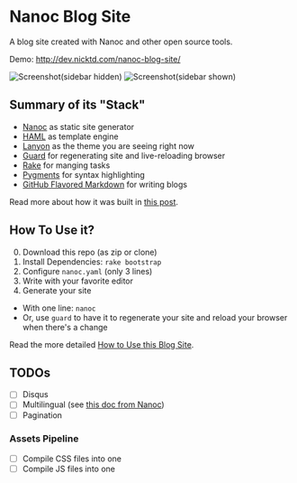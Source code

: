 # Nanoc Blog Site

A blog site created with Nanoc and other open source tools.

Demo: http://dev.nicktd.com/nanoc-blog-site/

![Screenshot(sidebar hidden)](https://dl.dropboxusercontent.com/u/212792226/screenshots/nanoc-blog-site-v1.0.5-sidebar-hidden.png)
![Screenshot(sidebar shown)](https://dl.dropboxusercontent.com/u/212792226/screenshots/nanoc-blog-site-v1.0.5-sidebar-shown.png)

## Summary of its "Stack"

* [Nanoc](http://nanoc.ws/) as static site generator
* [HAML](http://haml.info/) as template engine
* [Lanyon](http://lanyon.getpoole.com/) as the theme you are seeing right now
* [Guard](https://github.com/guard/guard) for regenerating site and live-reloading browser
* [Rake](https://github.com/ruby/rake) for manging tasks
* [Pygments](http://pygments.org/) for syntax highlighting
* [GitHub Flavored Markdown](https://help.github.com/articles/github-flavored-markdown/) for writing blogs

Read more about how it was built in [this post](http://dev.nicktd.com/nanoc-blog-site/posts/2016-01-25-new-blog-site-with-nanoc/).

## How To Use it?

0. Download this repo (as zip or clone)
0. Install Dependencies: `rake bootstrap`
0. Configure `nanoc.yaml` (only 3 lines)
0. Write with your favorite editor
0. Generate your site
  * With one line: `nanoc`
  * Or, use `guard` to have it to regenerate your site and reload your browser when there's a change

Read the more detailed [How to Use this Blog Site](http://dev.nicktd.com/nanoc-blog-site/posts/2016-01-29-how-to-use-this-blog-site/).


## TODOs

* [ ]  Disqus
* [ ]  Multilingual (see [this doc from Nanoc](http://nanoc.ws/doc/guides/creating-multilingual-sites/))
* [ ]  Pagination

### Assets Pipeline

* [ ] Compile CSS files into one
* [ ] Compile JS files into one
